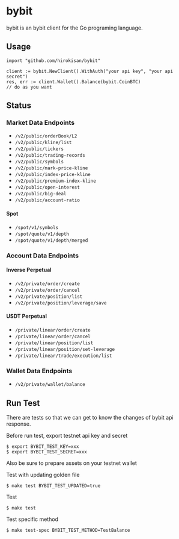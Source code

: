 # bybit

bybit is an bybit client for the Go programing language.

## Usage

```
import "github.com/hirokisan/bybit"

client := bybit.NewClient().WithAuth("your api key", "your api secret")
res, err := client.Wallet().Balance(bybit.CoinBTC)
// do as you want
```

## Status

### Market Data Endpoints

- `/v2/public/orderBook/L2`
- `/v2/public/kline/list`
- `/v2/public/tickers`
- `/v2/public/trading-records`
- `/v2/public/symbols`
- `/v2/public/mark-price-kline`
- `/v2/public/index-price-kline`
- `/v2/public/premium-index-kline`
- `/v2/public/open-interest`
- `/v2/public/big-deal`
- `/v2/public/account-ratio`

#### Spot

- `/spot/v1/symbols`
- `/spot/quote/v1/depth`
- `/spot/quote/v1/depth/merged`

### Account Data Endpoints

#### Inverse Perpetual

- `/v2/private/order/create`
- `/v2/private/order/cancel`
- `/v2/private/position/list`
- `/v2/private/position/leverage/save`

#### USDT Perpetual

- `/private/linear/order/create`
- `/private/linear/order/cancel`
- `/private/linear/position/list`
- `/private/linear/position/set-leverage`
- `/private/linear/trade/execution/list`

### Wallet Data Endpoints

- `/v2/private/wallet/balance`

## Run Test

There are tests so that we can get to know the changes of bybit api response.

Before run test, export testnet api key and secret
```console
$ export BYBIT_TEST_KEY=xxx
$ export BYBIT_TEST_SECRET=xxx
```

Also be sure to prepare assets on your testnet wallet

Test with updating golden file
```console
$ make test BYBIT_TEST_UPDATED=true
```

Test
```console
$ make test
```

Test specific method
```
$ make test-spec BYBIT_TEST_METHOD=TestBalance
```
